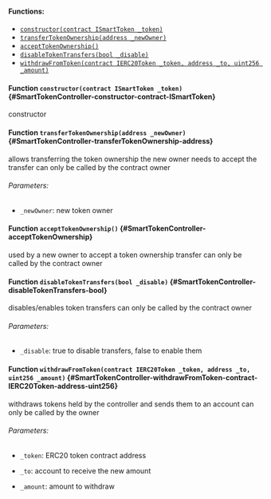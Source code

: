 

#### Functions:
- [`constructor(contract ISmartToken _token)`](#SmartTokenController-constructor-contract-ISmartToken)
- [`transferTokenOwnership(address _newOwner)`](#SmartTokenController-transferTokenOwnership-address)
- [`acceptTokenOwnership()`](#SmartTokenController-acceptTokenOwnership)
- [`disableTokenTransfers(bool _disable)`](#SmartTokenController-disableTokenTransfers-bool)
- [`withdrawFromToken(contract IERC20Token _token, address _to, uint256 _amount)`](#SmartTokenController-withdrawFromToken-contract-IERC20Token-address-uint256)


#### Function `constructor(contract ISmartToken _token)` {#SmartTokenController-constructor-contract-ISmartToken}
constructor
#### Function `transferTokenOwnership(address _newOwner)` {#SmartTokenController-transferTokenOwnership-address}
allows transferring the token ownership
the new owner needs to accept the transfer
can only be called by the contract owner

###### Parameters:
- `_newOwner`:    new token owner
#### Function `acceptTokenOwnership()` {#SmartTokenController-acceptTokenOwnership}
used by a new owner to accept a token ownership transfer
can only be called by the contract owner
#### Function `disableTokenTransfers(bool _disable)` {#SmartTokenController-disableTokenTransfers-bool}
disables/enables token transfers
can only be called by the contract owner

###### Parameters:
- `_disable`:    true to disable transfers, false to enable them
#### Function `withdrawFromToken(contract IERC20Token _token, address _to, uint256 _amount)` {#SmartTokenController-withdrawFromToken-contract-IERC20Token-address-uint256}
withdraws tokens held by the controller and sends them to an account
can only be called by the owner

###### Parameters:
- `_token`:   ERC20 token contract address

- `_to`:      account to receive the new amount

- `_amount`:  amount to withdraw

